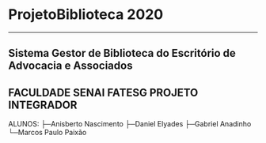 # ProjetoBiblioteca 2020
--------------------------------------------------------------------
Sistema Gestor de Biblioteca do Escritório de Advocacia e Associados
--------------------------------------------------------------------
FACULDADE SENAI FATESG
PROJETO INTEGRADOR
--------------------------------------------------------------------
ALUNOS:
  ├─Anisberto Nascimento
  ├─Daniel Elyades
  ├─Gabriel Anadinho
  └─Marcos Paulo Paixão
  

